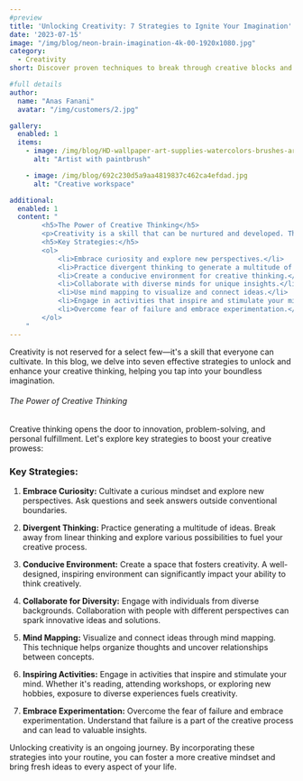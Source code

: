 ```yaml
---
#preview
title: 'Unlocking Creativity: 7 Strategies to Ignite Your Imagination'
date: '2023-07-15'
image: "/img/blog/neon-brain-imagination-4k-00-1920x1080.jpg"
category:
  - Creativity
short: Discover proven techniques to break through creative blocks and enhance your imaginative thinking.

#full details
author:
  name: "Anas Fanani"
  avatar: "/img/customers/2.jpg"

gallery:
  enabled: 1
  items:
    - image: /img/blog/HD-wallpaper-art-supplies-watercolors-brushes-art-concepts-painters-supplies-colorful-paints.jpg
      alt: "Artist with paintbrush"

    - image: /img/blog/692c230d5a9aa4819837c462ca4efdad.jpg
      alt: "Creative workspace"

additional:
  enabled: 1
  content: "
        <h5>The Power of Creative Thinking</h5>
        <p>Creativity is a skill that can be nurtured and developed. This blog explores seven practical strategies to unlock your creative potential and bring fresh ideas to life.</p>
        <h5>Key Strategies:</h5>
        <ol>
            <li>Embrace curiosity and explore new perspectives.</li>
            <li>Practice divergent thinking to generate a multitude of ideas.</li>
            <li>Create a conducive environment for creative thinking.</li>
            <li>Collaborate with diverse minds for unique insights.</li>
            <li>Use mind mapping to visualize and connect ideas.</li>
            <li>Engage in activities that inspire and stimulate your mind.</li>
            <li>Overcome fear of failure and embrace experimentation.</li>
        </ol>
    "
---
```

Creativity is not reserved for a select few—it's a skill that everyone can cultivate. In this blog, we delve into seven effective strategies to unlock and enhance your creative thinking, helping you tap into your boundless imagination.

###### The Power of Creative Thinking

Creative thinking opens the door to innovation, problem-solving, and personal fulfillment. Let's explore key strategies to boost your creative prowess:

### Key Strategies:

1. **Embrace Curiosity:** Cultivate a curious mindset and explore new perspectives. Ask questions and seek answers outside conventional boundaries.

2. **Divergent Thinking:** Practice generating a multitude of ideas. Break away from linear thinking and explore various possibilities to fuel your creative process.

3. **Conducive Environment:** Create a space that fosters creativity. A well-designed, inspiring environment can significantly impact your ability to think creatively.

4. **Collaborate for Diversity:** Engage with individuals from diverse backgrounds. Collaboration with people with different perspectives can spark innovative ideas and solutions.

5. **Mind Mapping:** Visualize and connect ideas through mind mapping. This technique helps organize thoughts and uncover relationships between concepts.

6. **Inspiring Activities:** Engage in activities that inspire and stimulate your mind. Whether it's reading, attending workshops, or exploring new hobbies, exposure to diverse experiences fuels creativity.

7. **Embrace Experimentation:** Overcome the fear of failure and embrace experimentation. Understand that failure is a part of the creative process and can lead to valuable insights.

Unlocking creativity is an ongoing journey. By incorporating these strategies into your routine, you can foster a more creative mindset and bring fresh ideas to every aspect of your life.
